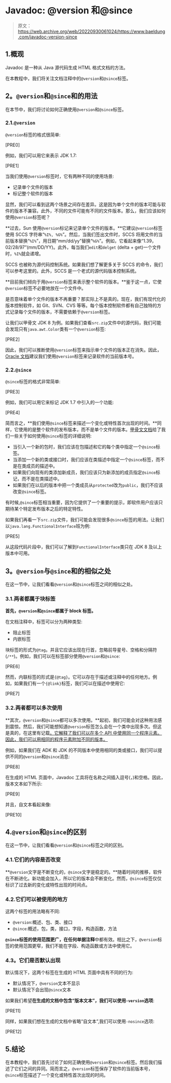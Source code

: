 # Javadoc: @version 和@since

> 原文：<https://web.archive.org/web/20220930061024/https://www.baeldung.com/javadoc-version-since>

## 1.概观

Javadoc 是一种从 Java 源代码生成 HTML 格式文档的方法。

在本教程中，我们将关注文档注释中的`@version`和`@since`标签。

## 2。`@version`和`@since`和的用法

在本节中，我们将讨论如何正确使用`@version`和`@since`标签。

### 2.1.`@version`

`@version`标签的格式很简单:

[PRE0]

例如，我们可以用它来表示 JDK 1.7:

[PRE1]

当我们使用`@version`标签时，它有两种不同的使用场景:

*   记录单个文件的版本
*   标记整个软件的版本

显然，我们可以看到这两个场景之间存在差异。这是因为单个文件的版本可能与软件的版本不兼容。此外，不同的文件可能有不同的文件版本。那么，我们应该如何使用`@version`标签呢？

**过去，Sun 使用`@version`标记来记录单个文件的版本。**它建议`@version`标签使用 SCCS 字符串“`%I%, %G%`”。然后，当我们签出文件时，SCCS 将用文件的当前版本替换“`%I%`”，用日期“mm/dd/yy”替换“`%G%`”。例如，它看起来像“1.39，02/28/97”(mm/DD/YY)。此外，每当我们`edit`和`delget` (delta + get)一个文件时，`%I%`就会递增。

SCCS 也被称为源代码控制系统。如果我们想了解更多关于 SCCS 的命令，我们可以参考这里的。此外，SCCS 是一个老式的源代码版本控制系统。

**目前我们倾向于用`@version`标签来表示整个软件的版本。**鉴于这一点，它使`@version`标签不必要地放在一个文件中。

是否意味着单个文件的版本不再重要？那实际上不是真的。现在，我们有现代化的版本控制软件，如 Git、SVN、CVS 等等。每个版本控制软件都有自己独特的方式记录每个文件的版本，不需要依赖于`@version`标签。

让我们以甲骨文 JDK 8 为例。如果我们查看`src.zip`文件中的源代码，我们可能会发现只有`java.awt.Color`类有一个`@version`标签:

[PRE2]

因此，我们可以推断使用`@version`标签来指示单个文件的版本正在消失。因此， [Oracle 文档](https://web.archive.org/web/20220628123130/https://docs.oracle.com/en/java/javase/11/docs/api/jdk.javadoc/com/sun/javadoc/package-summary.html)建议我们使用`@version`标签来记录软件的当前版本号。

### 2.2.`@since`

`@since`标签的格式非常简单:

[PRE3]

例如，我们可以用它来标记 JDK 1.7 中引入的一个功能:

[PRE4]

简而言之，**我们使用`@since`标签来描述一个变化或特性首次出现的时间。**同样，它使用的是整个软件的发布版本，而不是单个文件的版本。[甲骨文文档](https://web.archive.org/web/20220628123130/https://www.oracle.com/technical-resources/articles/java/javadoc-tool.html#@since)给了我们一些关于如何使用`@since`标签的详细说明:

*   当引入一个新的包时，我们应该在包描述和它的每个类中指定一个`@since`标签。
*   当添加一个新的类或接口时，我们应该在类描述中指定一个`@since`标签，而不是在类成员的描述中。
*   如果我们向现有的类添加新成员，我们应该只为新添加的成员指定`@since`标记，而不是在类描述中。
*   如果我们在以后的版本中把一个类成员从`protected`改为`public`，我们不应该改变`@since`标签。

有时候,`@since`标签相当重要，因为它提供了一个重要的提示，即软件用户应该只期待某个特定发布版本之后的特定特性。

如果我们再看一下`src.zip`文件，我们可能会发现很多`@since`标签的用法。让我们以`java.lang.FunctionalInterface`班为例:

[PRE5]

从这段代码片段中，我们可以了解到`FunctionalInterface`类只在 JDK 8 及以上版本中可用。

## 3。`@version`与`@since`和的相似之处

在这一节中，让我们看看`@version`和`@since`标签之间的相似之处。

### 3.1.两者都属于块标签

**首先，`@version`和`@since`都属于 block 标签。**

在文档注释中，标签可以分为两种类型:

*   阻止标签
*   内嵌标签

块标签的形式为`@tag`。并且它应该出现在行首，忽略前导星号、空格和分隔符(`/**`)。例如，我们可以在标签部分使用`@version`和`@since`:

[PRE6]

然而，内联标签的形式是`{@tag}`。它可以存在于描述或注释中的任何地方。例如，如果我们有一个`{@link}`标签，我们可以在描述中使用它:

[PRE7]

### 3.2.两者都可以多次使用

**其次，`@version`和`@since`都可以多次使用。**起初，我们可能会对这种用法感到震惊。然后，我们可能想知道`@version`标签怎么会在一个类中出现多次。但这是真的，在这里有记载[。它解释了我们可以在多个 API 中使用同一个程序元素。因此，我们可以用相同的程序元素附加不同的版本。](https://web.archive.org/web/20220628123130/https://docs.oracle.com/javase/1.5.0/docs/tooldocs/windows/javadoc.html#javadoctags)

例如，如果我们在 ADK 和 JDK 的不同版本中使用相同的类或接口，我们可以提供不同的`@version`和`@since`消息:

[PRE8]

在生成的 HTML 页面中，Javadoc 工具将在名称之间插入逗号(，)和空格。因此，版本文本如下所示:

[PRE9]

并且，自文本看起来像:

[PRE10]

## 4.`@version`和`@since`的区别

在这一节中，让我们看看`@version`和`@since`标签之间的区别。

### 4.1.它们的内容是否改变

**`@version`文字是不断变化的，`@since`文字是稳定的。**随着时间的推移，软件在不断进化。新功能会加入，所以它的版本会不断变化。然而，`@since`标签仅仅标识了过去新的变化或特性出现的时间点。

### 4.2.它们可以被使用的地方

这两个标签的用法略有不同:

*   `@version`:概述、包、类、接口
*   `@since`:概述，包，类，接口，字段，构造函数，方法

**`@since`标签的使用范围更广，在任何单据注释**中都有效。相比之下，`@version`标签的使用范围更窄，我们不能在字段、构造函数或方法中使用它。

### 4.3。它们是否默认出现

默认情况下，这两个标签在生成的 HTML 页面中具有不同的行为:

*   默认情况下，`@version`文本不显示
*   默认情况下会出现`@since`文本

如果我们希望**在生成的文档中包含“版本文本”，我们可以使用`-version`选项**:

[PRE11]

同样，如果我们想在生成的文档中省略“自文本”,我们可以使用`-nosince`选项:

[PRE12]

## 5.结论

在本教程中，我们首先讨论了如何正确使用`@version`和`@since`标签。然后我们描述了它们之间的异同。简而言之，`@version`标签保存了软件的当前版本号，`@since`标签描述了一个变化或特性首次出现的时间。